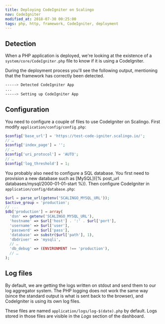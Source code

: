 ```yaml
---
title: Deploying CodeIgniter on Scalingo
nav: CodeIgniter
modified_at: 2018-07-30 00:25:00
tags: php, http, framework, CodeIgniter, deployment
---
```


## Detection

When a PHP application is deployed, we're looking at the existence of a
`system/core/CodeIgniter.php` file to know if it is using a CodeIgniter.

During the deployment process you'll see the following output, mentioning that
the framework has correctly been detected.

```bash
-----> Detected CodeIgniter App
...
-----> Setting up CodeIgniter App
```

## Configuration

You need to configure a couple of files to use CodeIgniter on Scalingo. First modify
`application/config/config.php`:

```php
$config['base_url'] = 'https://test-code-igniter.scalingo.io/';
// …
$config['index_page'] = '';
// …
$config['uri_protocol']	= 'AUTO';
// …
$config['log_threshold'] = 1;
```

You probably also need to configure a SQL database. You first need to provision a new database such
as [MySQL]({% post_url databases/mysql/2000-01-01-start %}). Then configure CodeIgniter in
`application/config/database.php`:

```php
$url = parse_url(getenv('SCALINGO_MYSQL_URL'));
$active_group = 'production';
// ...
$db['production'] = array(
  'dsn'	=> getenv('SCALINGO_MYSQL_URL'),
  'hostname' => $url['host'] . ':' . $url['port'],
  'username' => $url['user'],
  'password' => $url['pass'],
  'database' => substr($url['path'], 1),
  'dbdriver' => 'mysqli',
  // …
  'db_debug' => (ENVIRONMENT !== 'production'),
  // …
);
```

## Log files

By default, we are getting the logs written on stdout and send them to our log aggregator system.
The PHP logging does not work the same way (since the standard output is what is sent back to the
browser), and CodeIgniter is using its own log files.

These files are named `application/logs/log-$(date).php` by default. Logs stored in those files are
visible in the _Logs_ section of the dashboard.
